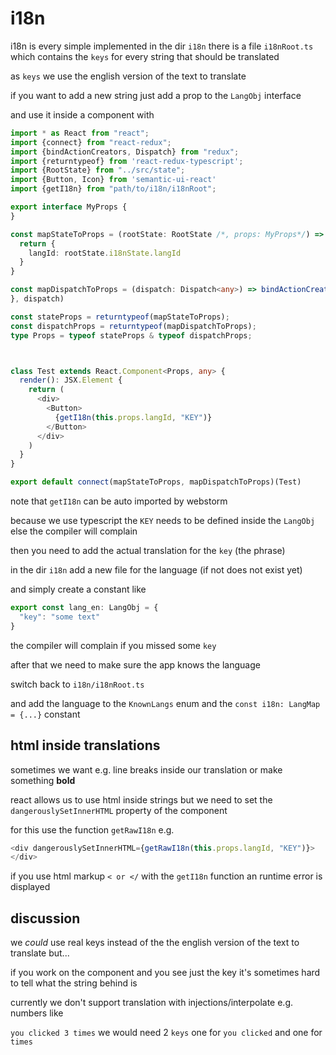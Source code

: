 # i18n

i18n is every simple implemented in the dir `i18n` there is a file `i18nRoot.ts` which contains the `keys` for every string that should be translated

as `keys` we use the english version of the text to translate

if you want to add a new string just add a prop to the `LangObj` interface

and use it inside a component with

```ts
import * as React from "react";
import {connect} from "react-redux";
import {bindActionCreators, Dispatch} from "redux";
import {returntypeof} from 'react-redux-typescript';
import {RootState} from "../src/state";
import {Button, Icon} from 'semantic-ui-react'
import {getI18n} from "path/to/i18n/i18nRoot";

export interface MyProps {
}

const mapStateToProps = (rootState: RootState /*, props: MyProps*/) => {
  return {
    langId: rootState.i18nState.langId
  }
}

const mapDispatchToProps = (dispatch: Dispatch<any>) => bindActionCreators({
}, dispatch)

const stateProps = returntypeof(mapStateToProps);
const dispatchProps = returntypeof(mapDispatchToProps);
type Props = typeof stateProps & typeof dispatchProps;



class Test extends React.Component<Props, any> {
  render(): JSX.Element {
    return (
      <div>
        <Button>
          {getI18n(this.props.langId, "KEY")}
        </Button>
      </div>
    )
  }
}

export default connect(mapStateToProps, mapDispatchToProps)(Test)
```

note that `getI18n` can be auto imported by webstorm

because we use typescript the `KEY` needs to be defined inside the `LangObj` else the compiler will complain

then you need to add the actual translation for the `key` (the phrase)

in the dir `i18n` add a new file for the language (if not does not exist yet)

and simply create a constant like

```ts
export const lang_en: LangObj = {
  "key": "some text"
}
```

the compiler will complain if you missed some `key`

after that we need to make sure the app knows the language

switch back to `i18n/i18nRoot.ts`

and add the language to the `KnownLangs` enum and the `const i18n: LangMap = {...}` constant

## html inside translations

sometimes we want e.g. line breaks inside our translation or make something **bold**

react allows us to use html inside strings but we need to set the `dangerouslySetInnerHTML` property of the component

for this use the function `getRawI18n` e.g.

```ts
<div dangerouslySetInnerHTML={getRawI18n(this.props.langId, "KEY")}>
</div>
```

if you use html markup `< or </` with the `getI18n` function an runtime error is displayed


## discussion

we *could* use real keys instead of the the english version of the text to translate but...

if you work on the component and you see just the key it's sometimes hard to tell what the string behind is




currently we don't support translation with injections/interpolate e.g. numbers like

`you clicked 3 times` we would need 2 `keys` one for `you clicked` and one for `times`


